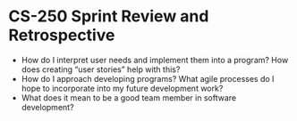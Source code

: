 # CS-250 Sprint Review and Retrospective

- How do I interpret user needs and implement them into a program? How does creating “user stories” help with this?
- How do I approach developing programs? What agile processes do I hope to incorporate into my future development work?
- What does it mean to be a good team member in software development?
